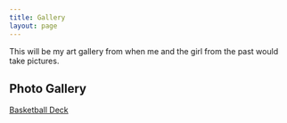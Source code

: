 ```yaml
---
title: Gallery
layout: page
---
```

This will be my art gallery from when me and the girl from the past would take pictures.

## Photo Gallery
[Basketball Deck](https://lwflouisa.github.io/NumeroHexDiaries/Gallery/images/2021-10-24-basketballdeck)
